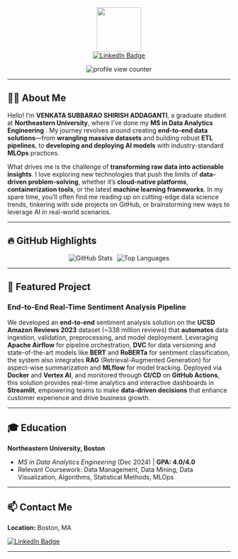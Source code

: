 <div id="header" align="center">
  <!-- Replace with your own GIF or image -->
  <img src="https://media0.giphy.com/media/v1.Y2lkPTc5MGI3NjExeTlnN2dmdDNlazFsam8xZ2xhb3YydGM3a2Y2cmV0Nzdkc3k0Z3BzeSZlcD12MV9naWZzX3NlYXJjaCZjdD1n/mf8UbIDew7e8g/200.webp" width="100"/>
</div>

<div align="center">
  <a href="https://www.linkedin.com/in/venkata-subbarao-shirish-addaganti">
    <img src="https://img.shields.io/badge/LinkedIn-blue?style=for-the-badge&logo=Linkedin&logoColor=white" alt="LinkedIn Badge"/>
  </a>
</div>

<!-- Profile Views -->
<p align="center">
  <img src="https://komarev.com/ghpvc/?username=shirish-01&label=Profile+Views&color=blueviolet" alt="profile view counter"/>
</p>

---

## :man_technologist: About Me

Hello! I’m **VENKATA SUBBARAO SHIRISH ADDAGANTI**, a graduate student at **Northeastern University**, where I’ve done my **MS in Data Analytics Engineering** . My journey revolves around creating **end-to-end data solutions**—from **wrangling massive datasets** and building robust **ETL pipelines**, to **developing and deploying AI models** with industry-standard **MLOps** practices.

What drives me is the challenge of **transforming raw data into actionable insights**. I love exploring new technologies that push the limits of **data-driven problem-solving**, whether it’s **cloud-native platforms**, **containerization tools**, or the latest **machine learning frameworks**. In my spare time, you’ll often find me reading up on cutting-edge data science trends, tinkering with side projects on GitHub, or brainstorming new ways to leverage AI in real-world scenarios.


---

## :fire: **GitHub Highlights**


<p align="center" style="display: flex; flex-direction: row; justify-content: center;">
  <img src="https://github-readme-stats.vercel.app/api?username=shirish-01&show_icons=true&theme=radical" 
       alt="GitHub Stats" style="margin-right: 10px;" />
  <img src="https://github-readme-stats.vercel.app/api/top-langs/?username=shirish-01&layout=compact&theme=dracula&langs_count=6&hide_border=true&custom_title=Top%20Languages&title_color=FF69B4" 
       alt="Top Languages" />
</p>

---

## :rocket: **Featured Project**

### **End-to-End Real-Time Sentiment Analysis Pipeline**  
We developed an **end-to-end** sentiment analysis solution on the **UCSD Amazon Reviews 2023** dataset (~338 million reviews) that **automates** data ingestion, validation, preprocessing, and model deployment. Leveraging **Apache Airflow** for pipeline orchestration, **DVC** for data versioning and state-of-the-art models like **BERT** and **RoBERTa** for sentiment classification, the system also integrates **RAG** (Retrieval-Augmented Generation) for aspect-wise summarization and **MLflow** for model tracking. Deployed via **Docker** and **Vertex AI**, and monitored through **CI/CD** on **GitHub Actions**, this solution provides real-time analytics and interactive dashboards in **Streamlit**, empowering teams to make **data-driven decisions** that enhance customer experience and drive business growth.

---

## :mortar_board: **Education**

**Northeastern University, Boston**  
- *MS in Data Analytics Engineering* (Dec 2024) | **GPA: 4.0/4.0**  
- Relevant Coursework: Data Management, Data Mining, Data Visualization, Algorithms, Statistical Methods, MLOps


---

## :mailbox: **Contact Me**

<p>
  <strong>Location:</strong> Boston, MA<br/>
</p>

[![LinkedIn Badge](https://img.shields.io/badge/-LinkedIn-blue?style=flat&logo=Linkedin&logoColor=white)](https://www.linkedin.com/in/venkata-subbarao-shirish-addaganti/)

---



